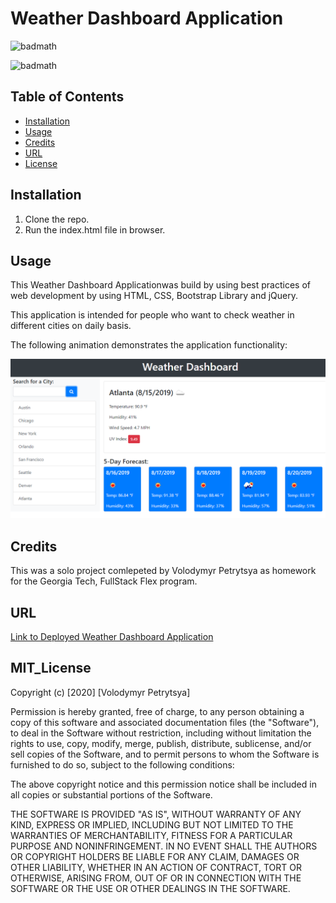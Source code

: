 # Weather Dashboard Application

![badmath](https://img.shields.io/badge/Weather-Dashboard-yellow)

![badmath](https://img.shields.io/badge/license-MIT-brightgreen)



## Table of Contents

* [Installation](#installation)
* [Usage](#usage)
* [Credits](#credits)
* [URL](#url)
* [License](#mit_license)

## Installation

1. Clone the repo.
2. Run the index.html file in browser.

## Usage

This Weather Dashboard Applicationwas build by using best practices of web development by using HTML, CSS, Bootstrap Library and jQuery.

This application is intended for people who want to check weather in different cities on daily basis.


The following animation demonstrates the application functionality:

![Weather Dashboard demo](./Assets/06-server-side-apis-homework-demo.png)

## Credits

This was a solo project comlepeted by Volodymyr Petrytsya as homework for the Georgia Tech, FullStack Flex program.

## URL

[Link to Deployed Weather Dashboard Application  ]( https://volodya1989.github.io/gt-hw-weather-dashboard/)


## MIT_License 

Copyright (c) [2020] [Volodymyr Petrytsya]

Permission is hereby granted, free of charge, to any person obtaining a copy
of this software and associated documentation files (the "Software"), to deal
in the Software without restriction, including without limitation the rights
to use, copy, modify, merge, publish, distribute, sublicense, and/or sell
copies of the Software, and to permit persons to whom the Software is
furnished to do so, subject to the following conditions:

The above copyright notice and this permission notice shall be included in all
copies or substantial portions of the Software.

THE SOFTWARE IS PROVIDED "AS IS", WITHOUT WARRANTY OF ANY KIND, EXPRESS OR
IMPLIED, INCLUDING BUT NOT LIMITED TO THE WARRANTIES OF MERCHANTABILITY,
FITNESS FOR A PARTICULAR PURPOSE AND NONINFRINGEMENT. IN NO EVENT SHALL THE
AUTHORS OR COPYRIGHT HOLDERS BE LIABLE FOR ANY CLAIM, DAMAGES OR OTHER
LIABILITY, WHETHER IN AN ACTION OF CONTRACT, TORT OR OTHERWISE, ARISING FROM,
OUT OF OR IN CONNECTION WITH THE SOFTWARE OR THE USE OR OTHER DEALINGS IN THE
SOFTWARE.


 <!-- ## Contributing

If you would like to contribute to this project, please follow the [Contributor Covenant](https://www.contributor-covenant.org/) guidelines.  -->





